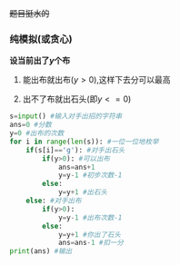 ~~题目挺水的~~

### 纯模拟(或贪心)

**设当前出了$y$个布**

1. 能出布就出布($y>0$),这样下去分可以最高

2. 出不了布就出石头(即$y<=0$)

```python
s=input() #输入对手出招的字符串
ans=0 #分数
y=0 #出布的次数
for i in range(len(s)): #一位一位地枚举
    if(s[i]=='g'): #对手出石头
        if(y>0): #可以出布
            ans=ans+1
            y=y-1 #初步次数-1
        else:
            y=y+1 #出石头
    else: #对手出布
        if(y>0): 
            y=y-1 #出布次数-1
        else:
            y=y+1 #你出了石头
            ans=ans-1 #扣一分
print(ans) #输出
            

```